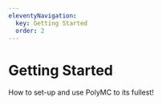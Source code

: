 ```yaml
---
eleventyNavigation:
  key: Getting Started
  order: 2
--- 
```

# Getting Started

How to set-up and use PolyMC to its fullest!
